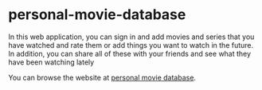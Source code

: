 # personal-movie-database

In this web application, you can sign in and add movies and series that you have watched and rate them or add things you want to watch in the future. 
In addition, you can share all of these with your friends and see what they have been watching lately

You can browse the website at [personal movie database](https://personalmoviedatabase.fly.dev).
